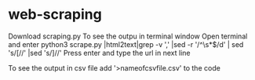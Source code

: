 # web-scraping
Download scraping.py
To see the outpu in terminal window
Open terminal and enter
python3 scrape.py |html2text|grep -v ',' |sed -r '/^\s*$/d' | sed 's/\[//' |sed 's/\]//'
Press enter and type the url in next line


To see the output in csv file add '>nameofcsvfile.csv' to the code
